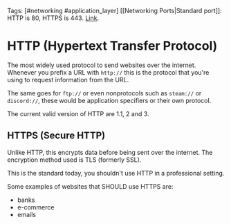 Tags: [#networking #application_layer]
[[Networking Ports|Standard port]]: HTTP is 80, HTTPS is 443.
[Link](https://en.wikipedia.org/wiki/HTTP).

# HTTP (Hypertext Transfer Protocol)

The most widely used protocol to send websites over the internet.
Whenever you prefix a URL with `http://` this is the protocol that you're using to request information from the URL.

The same goes for `ftp://` or even nonprotocols such as `steam://` or `discord://`, these would be application specifiers or their own protocol.

The current valid version of HTTP are 1.1, 2 and 3.

## HTTPS (Secure HTTP)

Unlike HTTP, this encrypts data before being sent over the internet. The encryption method used is TLS (formerly SSL).

This is the standard today, you shouldn't use HTTP in a professional setting.

Some examples of websites that SHOULD use HTTPS are:

- banks
- e-commerce
- emails
